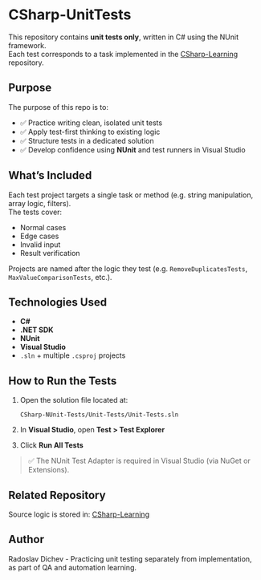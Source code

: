 # CSharp-UnitTests

This repository contains **unit tests only**, written in C# using the NUnit framework.  
Each test corresponds to a task implemented in the [CSharp-Learning](https://github.com/dich3v/CSharp-Learning) repository.

## Purpose

The purpose of this repo is to:

- ✅ Practice writing clean, isolated unit tests
- ✅ Apply test-first thinking to existing logic
- ✅ Structure tests in a dedicated solution
- ✅ Develop confidence using **NUnit** and test runners in Visual Studio

## What’s Included

Each test project targets a single task or method (e.g. string manipulation, array logic, filters).  
The tests cover:

- Normal cases
- Edge cases
- Invalid input
- Result verification

Projects are named after the logic they test (e.g. `RemoveDuplicatesTests`, `MaxValueComparisonTests`, etc.).

## Technologies Used

- **C#**
- **.NET SDK**
- **NUnit**
- **Visual Studio**
- `.sln` + multiple `.csproj` projects

## How to Run the Tests

1. Open the solution file located at:

    ```
    CSharp-NUnit-Tests/Unit-Tests/Unit-Tests.sln
    ```

2. In **Visual Studio**, open **Test > Test Explorer**

3. Click **Run All Tests**

> ✅ The NUnit Test Adapter is required in Visual Studio (via NuGet or Extensions).

## Related Repository

Source logic is stored in: [CSharp-Learning](https://github.com/dich3v/CSharp-Learning)

## Author

Radoslav Dichev - Practicing unit testing separately from implementation, as part of QA and automation learning.